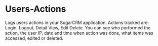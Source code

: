 # Users-Actions
Logs users actions in your SugarCRM application. Actions tracked are: Login, Logout, Detail View, Edit Delete. You can see who performed the action, the user IP, date and time when action was done, what items was accessed, edited or deleted.
